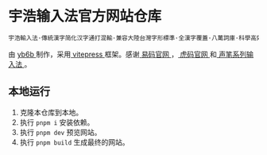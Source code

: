 <!-- omit in toc -->
# 宇浩输入法官方网站仓库

```txt
宇浩輸入法·傳統漢字简化汉字通打混輸·兼容大陸台灣字形標準·全漢字覆蓋·八萬詞庫·科學高效
```

由 [ yb6b ](https://github.com/yb6b) 制作，采用[ vitepress ](https://vitepress.dev/zh/)框架。感谢[ 易码官网 ](yb6b.github.io/yima/)，[ 虎码官网 ](https://www.tiger-code.com/)和[ 声笔系列输入法 ](https://sbxlm.github.io/)。

## 本地运行

1. 克隆本仓库到本地。
2. 执行 `pnpm i` 安装依赖。
3. 执行 `pnpm dev` 预览网站。
4. 执行 `pnpm build` 生成最终的网站。
